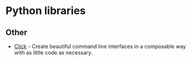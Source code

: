 # Python libraries
## Other
- [Click](http://click.pocoo.org/5/) - Create beautiful command line interfaces in a composable way with as little code as necessary.